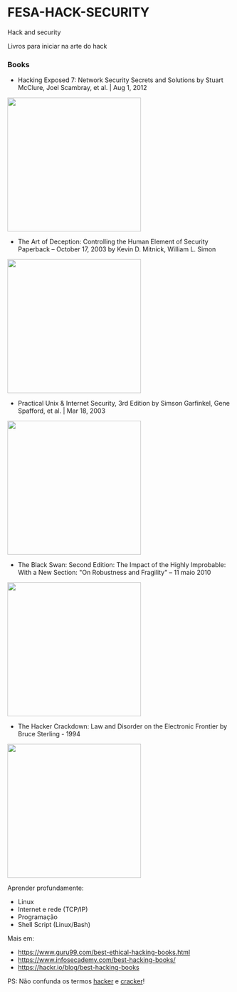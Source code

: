 # FESA-HACK-SECURITY
Hack and security

Livros para iniciar na arte do hack

### Books

- Hacking Exposed 7: Network Security Secrets and Solutions
by Stuart McClure, Joel Scambray, et al. | Aug 1, 2012

<img src="https://user-images.githubusercontent.com/916663/151279626-91efe737-fd01-4be4-a3bf-79cfebfba8a4.png" width="300">

- The Art of Deception: Controlling the Human Element of Security Paperback – October 17, 2003
by Kevin D. Mitnick, William L. Simon

<img src="https://user-images.githubusercontent.com/916663/151279831-6c99d00d-a6fe-4bf8-8f97-458def957f81.png" width="300">

- Practical Unix & Internet Security, 3rd Edition
by Simson Garfinkel, Gene Spafford, et al. | Mar 18, 2003

<img src="https://user-images.githubusercontent.com/916663/151280662-6af1ceab-57ed-4715-82df-7e4ff173db80.png" width="300">

- The Black Swan: Second Edition: The Impact of the Highly Improbable: With a New Section: "On Robustness and Fragility" – 11 maio 2010

<img src="https://user-images.githubusercontent.com/916663/151280997-247159b7-1c76-4b3a-9094-f65b3b55539f.png" width="300">

- The Hacker Crackdown: Law and Disorder on the Electronic Frontier by Bruce Sterling - 1994

<img src="https://www.gutenberg.org/cache/epub/101/pg101.cover.medium.jpg" width="300">

Aprender profundamente:
- Linux
- Internet e rede (TCP/IP)
- Programação
- Shell Script (Linux/Bash)

Mais em:

- https://www.guru99.com/best-ethical-hacking-books.html
- https://www.infosecademy.com/best-hacking-books/
- https://hackr.io/blog/best-hacking-books

PS: Não confunda os termos [hacker](https://en.wikipedia.org/wiki/Hacker) e [cracker](https://en.wikipedia.org/wiki/Security_hacker)!
